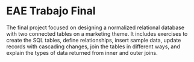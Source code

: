 # EAE Trabajo Final

The final project focused on designing a normalized relational database with two connected tables on a marketing theme. It includes exercises to create the SQL tables, define relationships, insert sample data, update records with cascading changes, join the tables in different ways, and explain the types of data returned from inner and outer joins.
